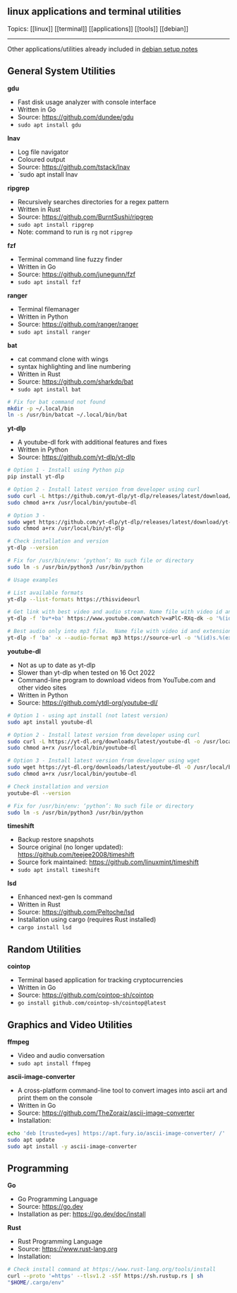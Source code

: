## linux applications and terminal utilities

Topics: [[linux]] [[terminal]] [[applications]] [[tools]] [[debian]]

---

Other applications/utilities already included in [debian setup notes](debian%20setup%20notes.md)

## General System Utilities

**gdu**
- Fast disk usage analyzer with console interface
- Written in Go
- Source: https://github.com/dundee/gdu
- `sudo apt install gdu`  

**lnav**
- Log file navigator
- Coloured output
- Source: https://github.com/tstack/lnav
- `sudo apt install lnav  

**ripgrep**
- Recursively searches directories for a regex pattern
- Written in Rust
- Source: https://github.com/BurntSushi/ripgrep
- `sudo apt install ripgrep`
- Note: command to run is `rg` not `ripgrep`  

**fzf**
- Terminal command line fuzzy finder
- Written in Go
- Source: https://github.com/junegunn/fzf
- `sudo apt install fzf`  

**ranger**
- Terminal filemanager
- Written in Python
- Source: https://github.com/ranger/ranger
- `sudo apt install ranger`  

**bat**
- cat command clone with wings
- syntax highlighting and line numbering 
- Written in Rust
- Source: https://github.com/sharkdp/bat
- `sudo apt install bat`  

```bash
# Fix for bat command not found
mkdir -p ~/.local/bin
ln -s /usr/bin/batcat ~/.local/bin/bat
```

**yt-dlp**
- A youtube-dl fork with additional features and fixes
- Written in Python
- Source: https://github.com/yt-dlp/yt-dlp
```bash
# Option 1 - Install using Python pip
pip install yt-dlp

# Option 2 - Install latest version from developer using curl
sudo curl -L https://github.com/yt-dlp/yt-dlp/releases/latest/download/yt-dlp -o /usr/local/bin/yt-dlp
sudo chmod a+rx /usr/local/bin/youtube-dl

# Option 3 - 
sudo wget https://github.com/yt-dlp/yt-dlp/releases/latest/download/yt-dlp -O /usr/local/bin/yt-dlp
sudo chmod a+rx /usr/local/bin/yt-dlp

# Check installation and version
yt-dlp --version

# Fix for /usr/bin/env: ‘python’: No such file or directory
sudo ln -s /usr/bin/python3 /usr/bin/python

# Usage examples

# List available formats
yt-dlp --list-formats https://thisvideourl

# Get link with best video and audio stream. Name file with video id and extension.
yt-dlp -f 'bv*+ba' https://www.youtube.com/watch?v=aPlC-RXq-dk -o '%(id)s.%(ext)s'

# Best audio only into mp3 file.  Name file with video id and extension.
yt-dlp -f 'ba' -x --audio-format mp3 https://source-url -o '%(id)s.%(ext)s'
```

**youtube-dl** 
- Not as up to date as yt-dlp
- Slower than yt-dlp when tested on 16 Oct 2022
- Command-line program to download videos from YouTube.com and other video sites
- Written in Python
- Source: https://github.com/ytdl-org/youtube-dl/
```bash
# Option 1 - using apt install (not latest version)
sudo apt install youtube-dl

# Option 2 - Install latest version from developer using curl
sudo curl -L https://yt-dl.org/downloads/latest/youtube-dl -o /usr/local/bin/youtube-dl
sudo chmod a+rx /usr/local/bin/youtube-dl

# Option 3 - Install latest version from developer using wget
sudo wget https://yt-dl.org/downloads/latest/youtube-dl -O /usr/local/bin/youtube-dl
sudo chmod a+rx /usr/local/bin/youtube-dl

# Check installation and version
youtube-dl --version

# Fix for /usr/bin/env: ‘python’: No such file or directory
sudo ln -s /usr/bin/python3 /usr/bin/python
```

**timeshift**
- Backup restore snapshots
- Source original (no longer updated): https://github.com/teejee2008/timeshift
- Source fork maintained: https://github.com/linuxmint/timeshift
- `sudo apt install timeshift`  

**lsd**
- Enhanced next-gen ls command
- Written in Rust
- Source: https://github.com/Peltoche/lsd
- Installation using cargo (requires Rust installed)
- `cargo install lsd`  

## Random Utilities

**cointop**
- Terminal based application for tracking cryptocurrencies
- Written in Go
- Source: https://github.com/cointop-sh/cointop
- `go install github.com/cointop-sh/cointop@latest`  

## Graphics and Video Utilities

**ffmpeg**
- Video and audio conversation
- `sudo apt install ffmpeg`  

**ascii-image-converter**
- A cross-platform command-line tool to convert images into ascii art and print them on the console
- Written in Go
- Source: https://github.com/TheZoraiz/ascii-image-converter
- Installation:
```bash
echo 'deb [trusted=yes] https://apt.fury.io/ascii-image-converter/ /' | sudo tee /etc/apt/sources.list.d/ascii-image-converter.list
sudo apt update
sudo apt install -y ascii-image-converter
```


## Programming

**Go**
- Go Programming Language
- Source: https://go.dev
- Installation as per: https://go.dev/doc/install  

**Rust**
- Rust Programming Language
- Source: https://www.rust-lang.org
- Installation:
```bash
# Check install command at https://www.rust-lang.org/tools/install
curl --proto '=https' --tlsv1.2 -sSf https://sh.rustup.rs | sh
"$HOME/.cargo/env"
```


